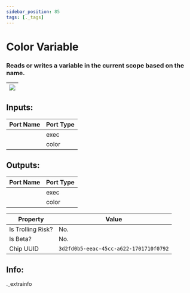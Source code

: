 ```yaml
---
sidebar_position: 85
tags: [._tags]
---
```


# Color Variable


### Reads or writes a variable in the current scope based on the name.

| ![](https://images-ext-2.discordapp.net/external/MPmIaQzlEPmgGWlgi-WxBBXt0Bjv_zWPkg1y1f_sy3s/https/www.recroomcircuits.com/image/circuit/absolute-value?width=206&height=108) |
|-----|

## Inputs:
| Port Name | Port Type |
|-----------|-----------|
|  | exec |
|  | color |

## Outputs:
| Port Name | Port Type |
|-----------|-----------|
|  | exec |
|  | color | 

| Property  | Value |
|-------------------|-----------|
| Is Trolling Risk? | No. |
| Is Beta? | No. |
| Chip UUID | `3d2fd0b5-eeac-45cc-a622-1701710f0792` |

## Info:
._extrainfo